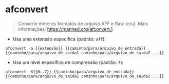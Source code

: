 # afconvert

> Converte entre os formatos de arquivo AFF e Raw (cru).
> Mais informações: <https://manned.org/afconvert.1>.

- Usa uma extensão específica (padrão: `aff`):

`afconvert -a {{extensão}} {{caminho/para/arquivo_de_entrada}} {{caminho/para/arquivo_de_saida1 caminho/para/arquivo_de_saida2 ...}}`

- Usa um nível específico de compressão (padrão: `7`):

`afconvert -X{{0..7}} {{caminho/para/arquivo_de_entrada}} {{caminho/para/arquivo_de_saida1 caminho/para/arquivo_de_saida2 ...}}`
